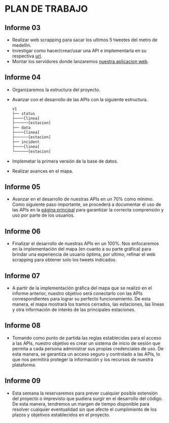 # PLAN DE TRABAJO

## Informe 03

- Realizar web scrapping para sacar los ultimos 5 tweetes del metro de medellin.
- Investigar como hacer/crear/usar una API e implementarla en su respectiva [url](https://api.metromap.online/v1/tweets/).
- Montar los servidores donde lanzaremos [nuestra aplicacion web](https://embed.metromap.online/v1/tweets/).

## Informe 04

- Organizaremos la estructura del proyecto.
- Avanzar con el desarrollo de las APIs con la siguiente estructura.

  ```bash
  v1
  ├── status
  ├────[linea]
  ├──────[estacion]
  ├── data
  ├────[linea]
  ├──────[estacion]
  ├── incident
  ├────[linea]
  └──────[estacion]
  ```

- Implemetar la primera versión de la base de datos.
- Realizar avances en el mapa.

## Informe 05

- Avanzar en el desarrollo de nuestras APIs en un 70% como mínimo. Como siguiente paso importante, se procederá a documentar el uso de las APIs en la [página principal](https://www.metromap.online/) para garantizar la correcta comprensión y uso por parte de los usuarios.

## Informe 06

- Finalizar el desarrollo de nuestras APIs en un 100%. Nos enfocaremos en la implementación del mapa (en cuanto a su parte gráfica) para brindar una experiencia de usuario óptima, por ultimo, refinar el web scrapping para obtener solo los tweets indicados.

## Informe 07

- A partir de la implementación gráfica del mapa que se realizó en el informe anterior, nuestro objetivo será conectarlo con las APIs correspondientes para lograr su perfecto funcionamiento. De esta manera, el mapa mostrará los tramos cerrados, las estaciones, las líneas y otra información de interés de las principales estaciones.

## Informe 08

- Tomando como punto de partida las reglas establecidas para el acceso a las APIs, nuestro objetivo es crear un sistema de inicio de sesión que permita a cada persona administrar sus propias credenciales de uso. De esta manera, se garantiza un acceso seguro y controlado a las APIs, lo que nos permitirá proteger la información y los recursos de nuestra plataforma.

## Informe 09

- Esta semana la reservaremos para prever cualquier posible extensión del proyecto o imprevisto que pudiera surgir en el desarrollo del código. De esta manera, tendremos un margen de tiempo disponible para resolver cualquier eventualidad sin que afecte el cumplimiento de los plazos y objetivos establecidos en el proyecto.
